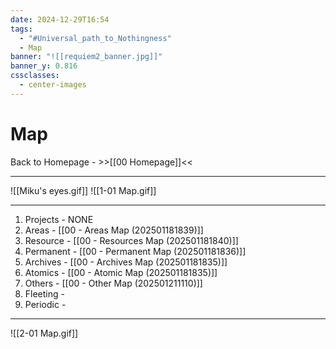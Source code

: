 ```yaml
---
date: 2024-12-29T16:54
tags:
  - "#Universal_path_to_Nothingness"
  - Map
banner: "![[requiem2_banner.jpg]]"
banner_y: 0.816
cssclasses:
  - center-images
---
```

# Map

Back to Homepage - >>[[00 Homepage]]<< 

--- 
![[Miku's eyes.gif]]
![[1-01 Map.gif]]

---

1. Projects - NONE
2. Areas - [[00 - Areas Map (202501181839)]]
3. Resource - [[00 - Resources Map (202501181840)]]
4. Permanent - [[00 - Permanent Map (202501181836)]]
5. Archives - [[00 - Archives Map (202501181835)]]
6. Atomics - [[00 - Atomic Map (202501181835)]]
7. Others - [[00 - Other Map (202501211110)]]
8. Fleeting - 
9. Periodic -
   
--- 


![[2-01 Map.gif]]

